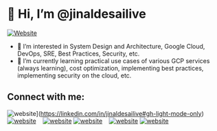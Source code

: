 # 👋 Hi, I’m @jinaldesailive

[![Website](https://img.shields.io/website?label=codeSTACKr.com&style=for-the-badge&url=https%3A%2F%2Fjinaldesai.com)](https://jinaldesai.com)

- 👀 I’m interested in System Design and Architecture, Google Cloud, DevOps, SRE, Best Practices, Security, etc.
- 🌱 I’m currently learning practical use cases of various GCP services (always learning), cost optimization, implementing best practices, implementing security on the cloud, etc. 

## Connect with me:

![website](./img/linkedin-light.svg)](https://linkedin.com/in/jinaldesailive#gh-light-mode-only)
[![website](./img/linkedin-dark.svg)](https://linkedin.com/in/jinaldesailive#gh-dark-mode-only)
&nbsp;&nbsp;
[![website](./img/twitter-light.svg)](https://twitter.com/jinaldesailive#gh-light-mode-only)
[![website](./img/twitter-dark.svg)](https://twitter.com/jinaldesailive#gh-dark-mode-only)
&nbsp;&nbsp;
[![website](./img/instagram-light.svg)](https://instagram.com/jinaldesailive#gh-light-mode-only)
[![website](./img/instagram-dark.svg)](https://instagram.com/jinaldesailive#gh-dark-mode-only)

<!---
jinaldesailive/jinaldesailive is a ✨ special ✨ repository because its `README.md` (this file) appears on your GitHub profile.
You can click the Preview link to take a look at your changes.
--->
